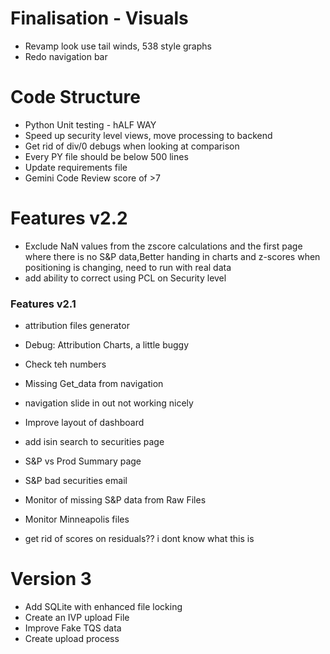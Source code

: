 # Finalisation - Visuals

- Revamp look use tail winds, 538 style graphs
- Redo navigation bar

# Code Structure
- Python Unit testing - hALF WAY 
- Speed up security level views, move processing to backend
- Get rid of div/0 debugs when looking at comparison
- Every PY file should be below 500 lines
- Update requirements file
- Gemini Code Review score of >7

# Features v2.2
- Exclude NaN values from the zscore calculations and the first page where there is no S&P data,Better handing in charts and z-scores when positioning is changing, need to run with real data 
- add ability to correct using PCL on Security level

### Features v2.1
- attribution files generator
- Debug: Attribution Charts, a little buggy
- Check teh numbers 
- Missing Get_data from navigation
- navigation slide in out not working nicely
- Improve layout of dashboard
- add isin search to securities page
- S&P vs Prod Summary page
- S&P bad securities email 


- Monitor of missing S&P data from Raw Files
- Monitor Minneapolis files

- get rid of scores on residuals?? i dont know what this is 



# Version 3
- Add SQLite with enhanced file locking
- Create an IVP upload File
- Improve Fake TQS data
- Create upload process

















